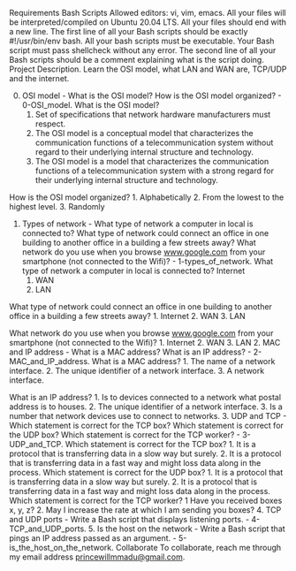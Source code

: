 Requirements
Bash Scripts
Allowed editors: vi, vim, emacs.
All your files will be interpreted/compiled on Ubuntu 20.04 LTS.
All your files should end with a new line.
The first line of all your Bash scripts should be exactly #!/usr/bin/env bash.
All your bash scripts must be executable.
Your Bash script must pass shellcheck without any error.
The second line of all your Bash scripts should be a comment explaining what is the script doing.
Project Description.
Learn the OSI model, what LAN and WAN are, TCP/UDP and the internet.

0. OSI model - What is the OSI model? How is the OSI model organized? - 0-OSI_model.
What is the OSI model?
    1.  Set of specifications that network hardware manufacturers must respect.
    2.  The OSI model is a conceptual model that characterizes the communication functions of a telecommunication system without regard to their underlying internal structure and technology.
    3.  The OSI model is a model that characterizes the communication functions of a telecommunication system with a strong regard for their underlying internal structure and technology.

How is the OSI model organized?
    1.  Alphabetically
    2.  From the lowest to the highest level.
    3.  Randomly
1. Types of network - What type of network a computer in local is connected to? What type of network could connect an office in one building to another office in a building a few streets away? What network do you use when you browse www.google.com from your smartphone (not connected to the Wifi)? - 1-types_of_network.
What type of network a computer in local is connected to?
Internet
    1.  WAN
    2.  LAN

What type of network could connect an office in one building to another office in a building a few streets away?
    1.  Internet
    2.  WAN
    3.  LAN

What network do you use when you browse www.google.com from your smartphone (not connected to the Wifi)?
    1.  Internet
    2.  WAN
    3.  LAN
2. MAC and IP address - What is a MAC address? What is an IP address? - 2-MAC_and_IP_address.
What is a MAC address?
    1.  The name of a network interface.
    2.  The unique identifier of a network interface.
    3.  A network interface.

What is an IP address?
    1.  Is to devices connected to a network what postal address is to houses.
    2.  The unique identifier of a network interface.
    3.  Is a number that network devices use to connect to networks.
3. UDP and TCP - Which statement is correct for the TCP box? Which statement is correct for the UDP box? Which statement is correct for the TCP worker? - 3-UDP_and_TCP.
Which statement is correct for the TCP box?
    1.  It is a protocol that is transferring data in a slow way but surely.
    2.  It is a protocol that is transferring data in a fast way and might loss data along in the process.
Which statement is correct for the UDP box?
    1.  It is a protocol that is transferring data in a slow way but surely.
    2.  It is a protocol that is transferring data in a fast way and might loss data along in the process.
Which statement is correct for the TCP worker?
    1   Have you received boxes x, y, z?
    2.  May I increase the rate at which I am sending you boxes?
4. TCP and UDP ports - Write a Bash script that displays listening ports. - 4-TCP_and_UDP_ports.
5. Is the host on the network - Write a Bash script that pings an IP address passed as an argument. - 5-is_the_host_on_the_network.
Collaborate
To collaborate, reach me through my email address princewillmmadu@gmail.com.
